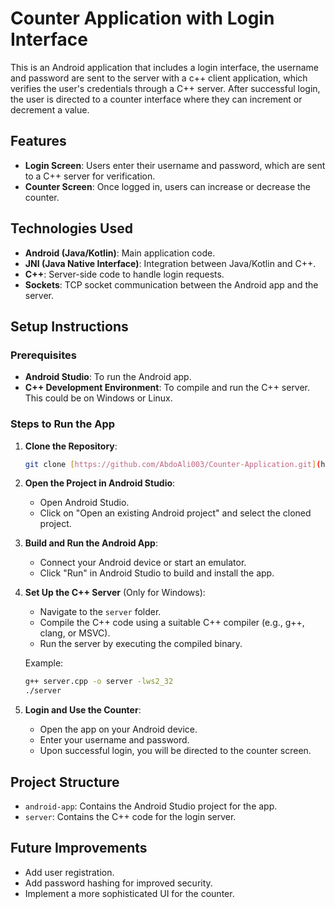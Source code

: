 # Counter Application with Login Interface

This is an Android application that includes a login interface, the username and password are sent to the server with a c++ client application, which verifies the user's credentials through a C++ server. After successful login, the user is directed to a counter interface where they can increment or decrement a value.

## Features
- **Login Screen**: Users enter their username and password, which are sent to a C++ server for verification.
- **Counter Screen**: Once logged in, users can increase or decrease the counter.

## Technologies Used
- **Android (Java/Kotlin)**: Main application code.
- **JNI (Java Native Interface)**: Integration between Java/Kotlin and C++.
- **C++**: Server-side code to handle login requests.
- **Sockets**: TCP socket communication between the Android app and the server.

## Setup Instructions

### Prerequisites
- **Android Studio**: To run the Android app.
- **C++ Development Environment**: To compile and run the C++ server. This could be on Windows or Linux.

### Steps to Run the App

1. **Clone the Repository**:
    ```bash
    git clone [https://github.com/AbdoAli003/Counter-Application.git](https://github.com/AbdoAli003/ubiquitous-broccoli.git)
    ```

2. **Open the Project in Android Studio**:
    - Open Android Studio.
    - Click on "Open an existing Android project" and select the cloned project.

3. **Build and Run the Android App**:
    - Connect your Android device or start an emulator.
    - Click "Run" in Android Studio to build and install the app.

4. **Set Up the C++ Server** (Only for Windows):
    - Navigate to the `server` folder.
    - Compile the C++ code using a suitable C++ compiler (e.g., g++, clang, or MSVC).
    - Run the server by executing the compiled binary.

    Example:
    ```bash
    g++ server.cpp -o server -lws2_32
    ./server
    ```

5. **Login and Use the Counter**:
    - Open the app on your Android device.
    - Enter your username and password.
    - Upon successful login, you will be directed to the counter screen.

## Project Structure
- `android-app`: Contains the Android Studio project for the app.
- `server`: Contains the C++ code for the login server.

## Future Improvements
- Add user registration.
- Add password hashing for improved security.
- Implement a more sophisticated UI for the counter.

